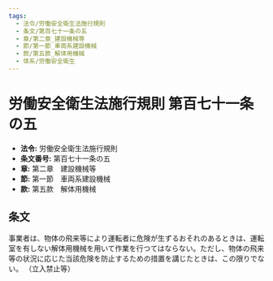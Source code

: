 ```yaml
---
tags:
  - 法令/労働安全衛生法施行規則
  - 条文/第百七十一条の五
  - 章/第二章_建設機械等
  - 節/第一節_車両系建設機械
  - 款/第五款_解体用機械
  - 体系/労働安全衛生
---
```

# 労働安全衛生法施行規則 第百七十一条の五

- **法令:** 労働安全衛生法施行規則
- **条文番号:** 第百七十一条の五
- **章:** 第二章　建設機械等
- **節:** 第一節　車両系建設機械
- **款:** 第五款　解体用機械

## 条文
事業者は、物体の飛来等により運転者に危険が生ずるおそれのあるときは、運転室を有しない解体用機械を用いて作業を行つてはならない。ただし、物体の飛来等の状況に応じた当該危険を防止するための措置を講じたときは、この限りでない。
（立入禁止等）

